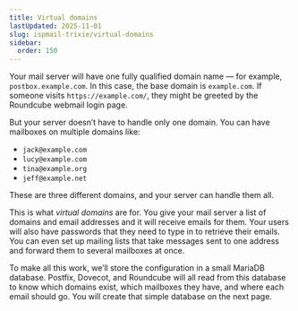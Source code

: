 ```yaml
---
title: Virtual domains
lastUpdated: 2025-11-01
slug: ispmail-trixie/virtual-domains
sidebar:
  order: 150
---
```


Your mail server will have one fully qualified domain name — for example, `postbox.example.com`. In this case, the base
domain is `example.com`. If someone visits `https://example.com/`, they might be greeted by the Roundcube webmail login
page.

But your server doesn’t have to handle only one domain. You can have mailboxes on multiple domains like:

- `jack@example.com`
- `lucy@example.com`
- `tina@example.org`
- `jeff@example.net`

These are three different domains, and your server can handle them all.

This is what _virtual domains_ are for. You give your mail server a list of domains and email addresses and it will
receive emails for them. Your users will also have passwords that they need to type in to retrieve their emails. You can
even set up mailing lists that take messages sent to one address and forward them to several mailboxes at once.

To make all this work, we’ll store the configuration in a small MariaDB database. Postfix, Dovecot, and Roundcube will
all read from this database to know which domains exist, which mailboxes they have, and where each email should go. You
will create that simple database on the next page.
